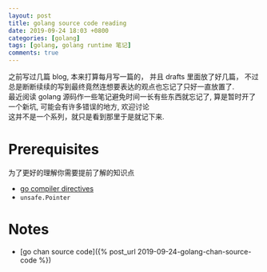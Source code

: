 ```yaml
---
layout: post  
title: golang source code reading  
date: 2019-09-24 18:03 +0800  
categories: [golang]
tags: [golang, golang runtime 笔记]  
comments: true  
---
```


之前写过几篇 blog, 本来打算每月写一篇的， 并且 drafts 里面放了好几篇， 不过总是断断续续的写到最终竟然连想要表达的观点也忘记了只好一直放置了.  
最近阅读 golang 源码作一些笔记避免时间一长有些东西就忘记了, 算是暂时开了一个新坑, 可能会有许多错误的地方, 欢迎讨论  
这并不是一个系列，就只是看到那里于是就记下来.  

# Prerequisites
为了更好的理解你需要提前了解的知识点
- [go compiler directives](https://golang.org/cmd/compile/#hdr-Compiler_Directives)
- `unsafe.Pointer`

# Notes
- [go chan source code]({% post_url 2019-09-24-golang-chan-source-code %})